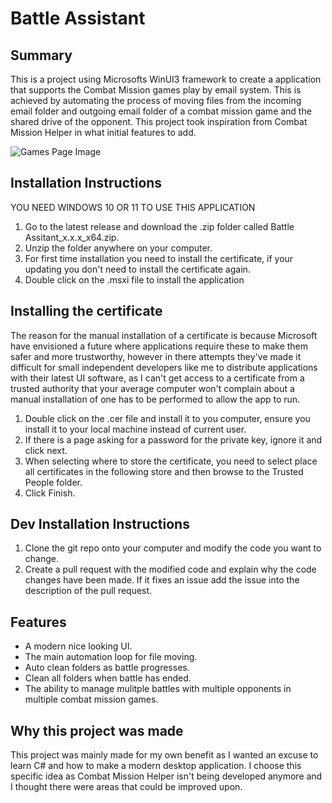 # Battle Assistant

## Summary
This is a project using Microsofts WinUI3 framework to create a application that supports the Combat Mission games play by email system. This is achieved by automating the process of moving files from the incoming email folder and outgoing email folder of a combat mission game and the shared drive of the opponent. This project took inspiration from Combat Mission Helper in what initial features to add.

![Games Page Image](https://user-images.githubusercontent.com/94839295/175392448-bdb0f9dc-3658-444c-95e8-489fe7a0c355.png)

## Installation Instructions
YOU NEED WINDOWS 10 OR 11 TO USE THIS APPLICATION
1. Go to the latest release and download the .zip folder called Battle Assitant_x.x.x_x64.zip.
2. Unzip the folder anywhere on your computer.
3. For first time installation you need to install the certificate, if your updating you don't need to install the certificate again.
4. Double click on the .msxi file to install the application

## Installing the certificate
The reason for the manual installation of a certificate is because Microsoft have envisioned a future where applications require these to make them safer and more trustworthy, however in there attempts they've made it difficult for small independent developers like me to distribute applications with their latest UI software, as I can't get access to a certificate from a trusted authority that your average computer won't complain about a manual installation of one has to be performed to allow the app to run.  

1. Double click on the .cer file and install it to you computer, ensure you install it to your local machine instead of current user. 
2. If there is a page asking for a password for the private key, ignore it and click next.
3. When selecting where to store the certificate, you need to select place all certificates in the following store and then browse to the Trusted People folder.
4. Click Finish.

## Dev Installation Instructions
1. Clone the git repo onto your computer and modify the code you want to change.
2. Create a pull request with the modified code and explain why the code changes have been made. If it fixes an issue add the issue into the description of the pull request.

## Features
- A modern nice looking UI.
- The main automation loop for file moving.
- Auto clean folders as battle progresses.
- Clean all folders when battle has ended.
- The ability to manage mulitple battles with multiple opponents in multiple combat mission games.

## Why this project was made
This project was mainly made for my own benefit as I wanted an excuse to learn C# and how to make a modern desktop application. I choose this specific idea as Combat Mission Helper isn't being developed anymore and I thought there were areas that could be improved upon. 
